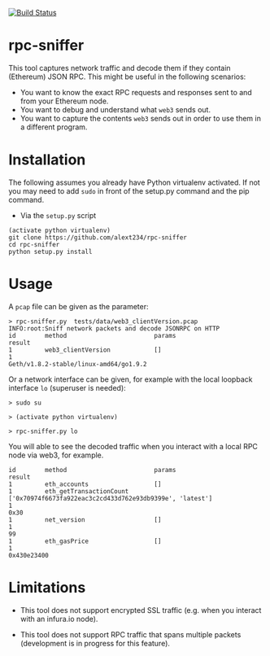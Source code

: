 [![Build Status](https://travis-ci.org/alext234/rpc-sniffer.svg?branch=master)](https://travis-ci.org/alext234/rpc-sniffer)

# rpc-sniffer
This tool captures network traffic and decode them if they contain (Ethereum) JSON RPC.
This might be useful in the following scenarios:

- You want to know the exact RPC requests and responses sent to and from your Ethereum node.
- You want to debug and understand what `web3` sends out.
- You want to capture the contents `web3` sends out in order to use them in a different program.
 

# Installation

The following assumes you already have Python virtualenv activated. 
If not you may need to add `sudo`  in front of the setup.py command and the pip command.

- Via the `setup.py` script

```
(activate python virtualenv)
git clone https://github.com/alext234/rpc-sniffer
cd rpc-sniffer
python setup.py install
```

# Usage

A `pcap` file can be given as the parameter:

```
> rpc-sniffer.py  tests/data/web3_clientVersion.pcap 
INFO:root:Sniff network packets and decode JSONRPC on HTTP
id        method                        params                                  result                                  
1         web3_clientVersion            []                                      
1                                                                               Geth/v1.8.2-stable/linux-amd64/go1.9.2  

```

Or a network interface can be given, for example with the local loopback interface `lo` (superuser is needed):

```
> sudo su

> (activate python virtualenv)

> rpc-sniffer.py lo

```
You will able to see the decoded traffic when you interact with a local RPC node via web3, for example.

```
id        method                        params                                  result                                  
1         eth_accounts                  []                                      
1         eth_getTransactionCount       ['0x70974f6673fa922eac3c2cd433d762e93db9399e', 'latest']
1                                                                               0x30                                    
1         net_version                   []                                      
1                                                                               99                                      
1         eth_gasPrice                  []                                      
1                                                                               0x430e23400                             
```


# Limitations

- This tool does not support encrypted SSL traffic (e.g. when you interact with an infura.io node).

- This tool does not support RPC traffic that spans multiple packets (development is in progress for this feature).